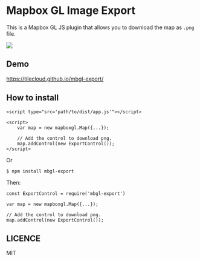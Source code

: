 # Mapbox GL Image Export

This is a Mapbox GL JS plugin that allows you to download the map as `.png` file.

![](https://www.evernote.com/l/ABW7C9vzeu9FsrMfu900lhOknLVdcP-vcCQB/image.png)

## Demo

https://tilecloud.github.io/mbgl-export/

## How to install

```
<script type="src='path/to/dist/app.js'"></script>

<script>
    var map = new mapboxgl.Map({...});

    // Add the control to download png.
    map.addControl(new ExportControl());
</script>
```

Or

```
$ npm install mbgl-export
```

Then:

```
const ExportControl = require('mbgl-export')

var map = new mapboxgl.Map({...});

// Add the control to download png.
map.addControl(new ExportControl());
```

## LICENCE

MIT
